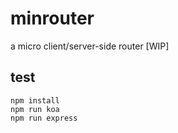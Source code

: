 # minrouter
a micro client/server-side router [WIP]

## test
    
    npm install
    npm run koa
    npm run express
  